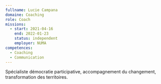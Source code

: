 ```yaml
---
fullname: Lucie Campana
domaine: Coaching
role: Coach
missions:
  - start: 2021-04-16
    end: 2022-01-23
    status: independent
    employer: NUMA
competences:
  - Coaching
  - Communication
---
```

Spécialiste démocratie participative, accompagnement du changement, transformation des territoires.
